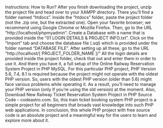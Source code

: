 Instructions: How to Run?
After you finish downloading the project, unzip the project file and head over to your XAMPP directory.
There you’ll find a folder named “htdocs”.
Inside the “htdocs” folder, paste the project folder (not the .zip one, but the extracted one).
Open your favorite browser; we recommend using Google Chrome or Mozilla Firefox.
Then, go to the URL “http://localhost/phpmyadmin“.
Create a Database with a name that is provided inside the “01 LOGIN DETAILS & PROJECT INFO.txt”.
Click on the “Import” tab and choose the database file (.sql) which is provided under the folder named “DATABASE FILE”.
After setting up all these, go to the URL “http://localhost/[ PROJECT_FOLDER_NAME ]/“
All the login details are provided inside the project folder, check that out and enter them in order to use it.
And there you have it, a full setup of the Online Railway Reservation System Project in PHP MySQL. For this particular PHP project, PHP Version 5.6, 7.4, 8.1 is required because the project might not operate with the oldest PHP version. So, users with the oldest PHP version (older than 5.6) might face various problems while operating it. As a result, you’ll need to manage your PHP version (only if you’re using the old version) at the moment. Also, Download New Railway Ticket Reservation System Project in PHP Source Code – codeastro.com. So, this train ticket booking system PHP project is a simple project for all beginners that broads vast knowledge into such PHP web applications. In conclusion, this whole PHP project with free source code is an absolute project and a meaningful way for the users to learn and explore more about it.
